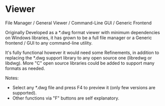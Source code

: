 # Viewer
File Manager / General Viewer / Command-Line GUI / Generic Frontend

Originally Developed as a *.dwg format viewer with minimum dependencies on Windows libraries,
it has grown to be a full file manager or a Generic frontend / GUI to any command-line utility.

It's fully functional however it would need some Refinements, in addition to replacing the *.dwg 
support library to any open source one (libredwg or libdwg). More "C" open source libraries could 
be added to support many formats as needed.

Notes: 
- Select any *.dwg file and press F4 to preview it (only few versions are supported).
- Other functions via "F" buttons are self explanatory.
